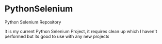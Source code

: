 # PythonSelenium
Python Selenium Repository


It is my current Python Selenium Project, it requires clean up which I haven't performed but its good to use with any new projects
